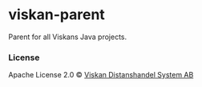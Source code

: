 # viskan-parent
Parent for all Viskans Java projects.

### License
Apache License 2.0 © [Viskan Distanshandel System AB](http://viskan.com/)
